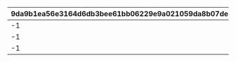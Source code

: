 |9da9b1ea56e3164d6db3bee61bb06229e9a021059da8b07de1d7efa151122e87|17087f7a14863ec0664e1ae815cbff54eee7541c852442e95b633422c41f0e17|336afc7fae38fd17b66f9ec2178686063354c368c8926961bf8e05b2ffba2313|12251da5de3e99e45c750ecc40168eedbf469fd762e0ba60a034799cc90e30d4|eda099cedeba58f7726b4ad34a0c0eef0f5267544c981c82529e4d6ee2314746|
| --- | --- | --- | --- | --- |
|-1|39990|0|17|10001|
|-1|47490|0|20|10002|
|-1|52490|0|22|10003|